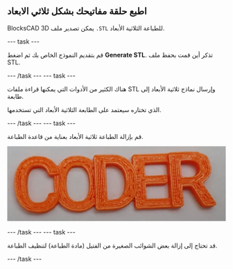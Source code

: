## اطبع حلقة مفاتيحك بشكل ثلاثي الابعاد

BlocksCAD 3D يمكن تصدير ملف `.STL` للطباعة الثلاثية الأبعاد.

--- task ---

قم بتقديم النموذج الخاص بك ثم اضغط **Generate STL**. تذكر أين قمت بحفظ ملف STL.

--- /task --- --- task ---

هناك الكثير من الأدوات التي يمكنها قراءة ملفات STL وإرسال نماذج ثلاثية الأبعاد إلى طابعة.

الذي تختاره سيعتمد على الطابعة الثلاثية الأبعاد التي تستخدمها.

--- /task --- --- task ---

قم بإزالة الطباعة ثلاثية الأبعاد بعناية من قاعدة الطباعة.

![لقطة الشاشة](images/coder-printed.png)

--- /task --- --- task ---

قد تحتاج إلى إزالة بعض الشوائب الصغيرة من الفتيل (مادة الطباعة) لتنظيف الطباعة.

--- /task ---


